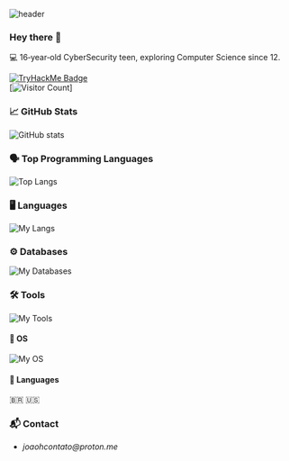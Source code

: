 ![header](https://capsule-render.vercel.app/api?type=waving&color=auto&height=200&text=Hey%20there!%20I'm%20João%20H.)

### Hey there 👋
💻 16‑year‑old CyberSecurity teen, exploring Computer Science since 12.

[![TryHackMe Badge](https://tryhackme-badges.s3.amazonaws.com/joaostack.png)](https://tryhackme.com/p/joaostack)  
[![Visitor Count](https://profile-counter.glitch.me/joaostack/count.svg)]

### 📈 GitHub Stats 
![GitHub stats](https://github-readme-stats.vercel.app/api?username=joaostack&show_icons=true&theme=react&hide_border=true)  

### 🗣️ Top Programming Languages  
![Top Langs](https://github-readme-stats.vercel.app/api/top-langs/?username=joaostack&theme=react&show_icons=true&hide_border=true&layout=compact)

### 🖥️ Languages
![My Langs](https://skillicons.dev/icons?i=cs,bash,js,html,css)

### ⚙️ Databases
![My Databases](https://skillicons.dev/icons?i=mysql,mongodb,sqlite,postgres)

### 🛠️ Tools
![My Tools](https://skillicons.dev/icons?i=git,docker,vscode,visualstudio,neovim)

#### 👾 OS
![My OS](https://skillicons.dev/icons?i=windows,linux)

#### 📝 Languages
🇧🇷 🇺🇸

### 📬 Contact  
- _joaohcontato@proton.me_
